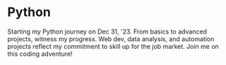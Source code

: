 # Python
Starting my Python journey on Dec 31, '23. From basics to advanced projects, witness my progress. Web dev, data analysis, and automation projects reflect my commitment to skill up for the job market. Join me on this coding adventure!

